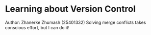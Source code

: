 # Learning about Version Control
Author: Zhanerke Zhumash (25401332)
Solving merge conflicts takes conscious effort, but I can do it!

